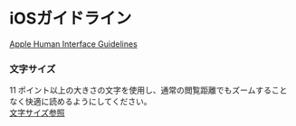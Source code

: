 # iOSガイドライン

[Apple Human Interface Guidelines](https://developer.apple.com/design/human-interface-guidelines/)

### 文字サイズ
11 ポイント以上の大きさの文字を使用し、通常の閲覧距離でもズームすることなく快適に読めるようにしてください。  
[文字サイズ参照](https://developer.apple.com/jp/design/tips/)
